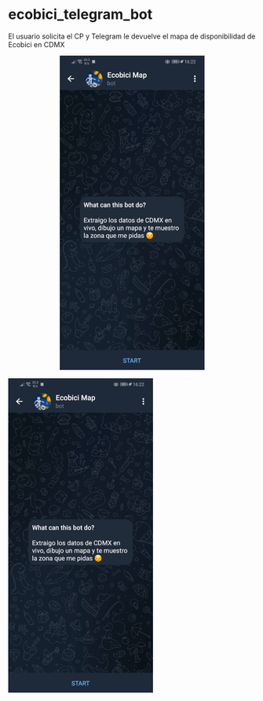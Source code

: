 # ecobici_telegram_bot 

El usuario solicita el CP y Telegram le devuelve el mapa de disponibilidad de Ecobici en CDMX

<p align="center">
  <img src="https://github.com/Afroefras/ecobici_telegram_bot/blob/main/media/demo_halfsize.gif" />
</p>



![](media/demo_halfsize.gif?raw=true "Ecobici Telegram Bot")
